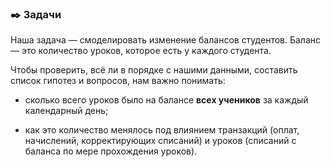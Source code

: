 ### ✒️ Задачи

Наша задача — смоделировать изменение балансов студентов. Баланс — это количество уроков, которое есть у каждого студента. 

Чтобы проверить, всё ли в порядке с нашими данными, составить список гипотез и вопросов, нам важно понимать: 

- сколько всего уроков было на балансе **всех учеников** за каждый календарный день;

- как это количество менялось под влиянием транзакций (оплат, начислений, корректирующих списаний) и уроков (списаний с баланса по мере прохождения уроков).
